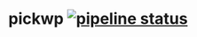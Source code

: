 # pickwp [![pipeline status](https://gitlab.com/foldu/pickwp/badges/master/pipeline.svg)](https://gitlab.com/foldu/pickwp/commits/master)
